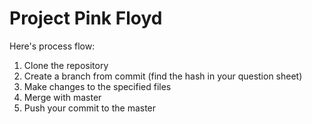 # Project Pink Floyd

Here's process flow:
1. Clone the repository
2. Create a branch from commit (find the hash in your question sheet)
3. Make changes to the specified files
4. Merge with master
5. Push your commit to the master
